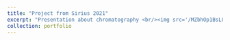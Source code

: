 ```yaml
---
title: "Project from Sirius 2021"
excerpt: "Presentation about chromatography <br/><img src='/MZbhOp1BsLU.jpeg'>"
collection: portfolio
---
```

